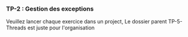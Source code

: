 <h3>TP-2 : Gestion des exceptions </h3>
<p>Veuillez lancer chaque exercice dans un project, Le dossier parent TP-5-Threads est juste pour l'organisation</p>

